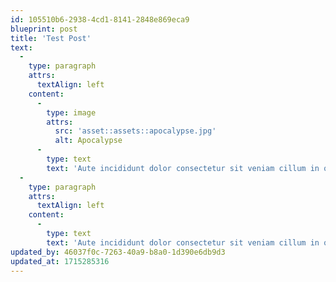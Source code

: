 ```yaml
---
id: 105510b6-2938-4cd1-8141-2848e869eca9
blueprint: post
title: 'Test Post'
text:
  -
    type: paragraph
    attrs:
      textAlign: left
    content:
      -
        type: image
        attrs:
          src: 'asset::assets::apocalypse.jpg'
          alt: Apocalypse
      -
        type: text
        text: 'Aute incididunt dolor consectetur sit veniam cillum in quis deserunt qui. Veniam ad amet esse occaecat quis. Culpa laboris amet anim elit laborum quis deserunt. Nostrud in enim commodo elit eiusmod est excepteur nulla anim velit et.'
  -
    type: paragraph
    attrs:
      textAlign: left
    content:
      -
        type: text
        text: 'Aute incididunt dolor consectetur sit veniam cillum in quis deserunt qui. Veniam ad amet esse occaecat quis. Culpa laboris amet anim elit laborum quis deserunt. Nostrud in enim commodo elit eiusmod est excepteur nulla anim velit et.'
updated_by: 46037f0c-7263-40a9-b8a0-1d390e6db9d3
updated_at: 1715285316
---
```

